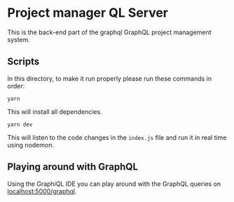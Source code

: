 # Project manager QL Server
This is the back-end part of the graphql GraphQL project management system.

## Scripts
In this directory, to make it run properly please run these commands in order:  

```
yarn
```
This will install all dependencies.

```
yarn dev
```
This will listen to the code changes in the `index.js` file and run it in real time using nodemon.    

## Playing around with GraphQL
Using the GraphiQL IDE you can play around with the GraphQL queries on [localhost:5000/graphql](http://localhost:5000/graphql).  